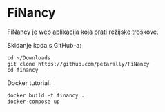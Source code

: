# FiNancy
FiNancy je web aplikacija koja prati režijske troškove.

Skidanje koda s GitHub-a:

    cd ~/Downloads
    git clone https://github.com/petarally/FiNancy
    cd financy

Docker tutorial:

    docker build -t financy .
    docker-compose up
